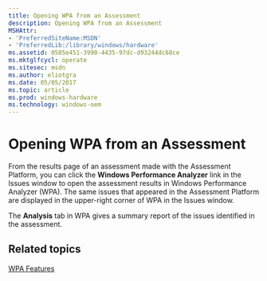 ```yaml
---
title: Opening WPA from an Assessment
description: Opening WPA from an Assessment
MSHAttr:
- 'PreferredSiteName:MSDN'
- 'PreferredLib:/library/windows/hardware'
ms.assetid: 0585e451-3990-4435-97dc-d93244dc68ce
ms.mktglfcycl: operate
ms.sitesec: msdn
ms.author: eliotgra
ms.date: 05/05/2017
ms.topic: article
ms.prod: windows-hardware
ms.technology: windows-oem
---
```


# Opening WPA from an Assessment


From the results page of an assessment made with the Assessment Platform, you can click the **Windows Performance Analyzer** link in the Issues window to open the assessment results in Windows Performance Analyzer (WPA). The same issues that appeared in the Assessment Platform are displayed in the upper-right corner of WPA in the Issues window.

The **Analysis** tab in WPA gives a summary report of the issues identified in the assessment.

## Related topics


[WPA Features](wpa-features.md)

 

 







